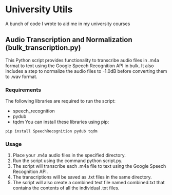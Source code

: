 # University Utils
 A bunch of code I wrote to aid me in my university courses


## Audio Transcription and Normalization (bulk_transcription.py)
This Python script provides functionality to transcribe audio files in .m4a format to text using the Google Speech Recognition API in bulk. It also includes a step to normalize the audio files to -1.0dB before converting them to .wav format.

### Requirements
The following libraries are required to run the script:

- speech_recognition
- pydub
- tqdm
You can install these libraries using pip:

`pip install SpeechRecognition pydub tqdm`

### Usage
1. Place your .m4a audio files in the specified directory.
2. Run the script using the command python script.py.
3. The script will transcribe each .m4a file to text using the Google Speech Recognition API.
4. The transcriptions will be saved as .txt files in the same directory.
5. The script will also create a combined text file named combined.txt that contains the contents of all the individual .txt files.